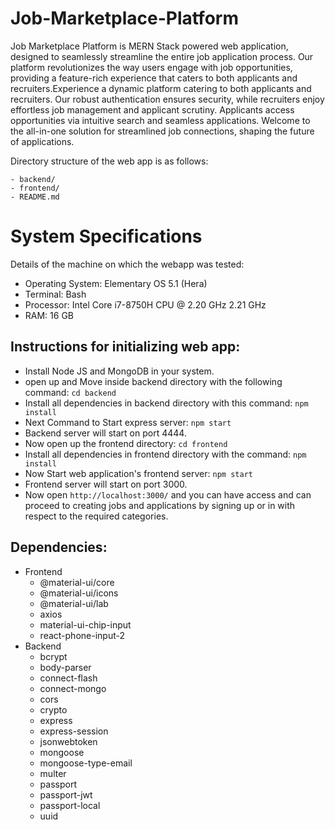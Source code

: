 # Job-Marketplace-Platform
Job Marketplace Platform is MERN Stack powered web application, designed to seamlessly streamline the entire job application process. Our platform revolutionizes the way users engage with job opportunities, providing a feature-rich experience that caters to both applicants and recruiters.Experience a dynamic platform catering to both applicants and recruiters. Our robust authentication ensures security, while recruiters enjoy effortless job management and applicant scrutiny. Applicants access opportunities via intuitive search and seamless applications. Welcome to the all-in-one solution for streamlined job connections, shaping the future of applications.


Directory structure of the web app is as follows:

```
- backend/
- frontend/
- README.md
```
# System Specifications

Details of the machine on which the webapp was tested:

- Operating System: Elementary OS 5.1 (Hera)
- Terminal: Bash
- Processor: Intel Core i7-8750H CPU @ 2.20 GHz 2.21 GHz
- RAM: 16 GB

## Instructions for initializing web app:

- Install Node JS and  MongoDB in your system.
- open up and Move inside backend directory with the following command: `cd backend`
- Install all dependencies in backend directory with this command: `npm install`
- Next Command to Start express server: `npm start`
- Backend server will start on port 4444.
- Now open up the frontend directory: `cd frontend`
- Install all dependencies in frontend directory with the command: `npm install`
- Now Start web application's frontend server: `npm start`
- Frontend server will start on port 3000.
- Now open `http://localhost:3000/` and you can have access and can proceed to creating jobs and applications by signing up or in with respect to the required categories.

## Dependencies:

- Frontend
  - @material-ui/core
  - @material-ui/icons
  - @material-ui/lab
  - axios
  - material-ui-chip-input
  - react-phone-input-2
- Backend
  - bcrypt
  - body-parser
  - connect-flash
  - connect-mongo
  - cors
  - crypto
  - express
  - express-session
  - jsonwebtoken
  - mongoose
  - mongoose-type-email
  - multer
  - passport
  - passport-jwt
  - passport-local
  - uuid


